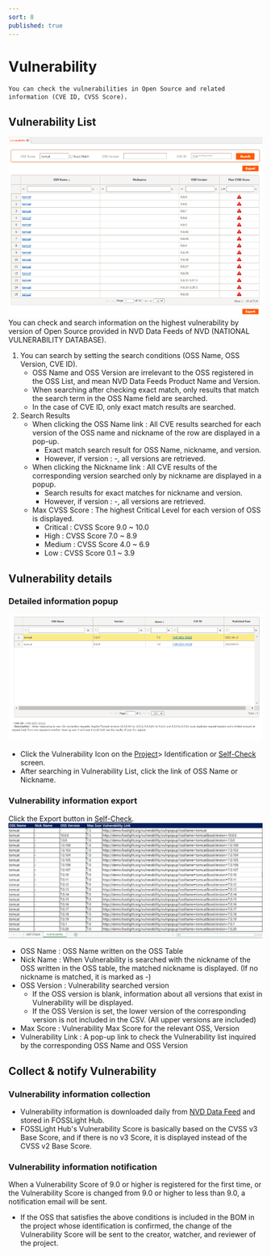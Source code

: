 ```yaml
---
sort: 8
published: true
---
```

# Vulnerability
```note
You can check the vulnerabilities in Open Source and related information (CVE ID, CVSS Score).
```

## Vulnerability List
![VulList](../images/7_vul_list.png)
You can check and search information on the highest vulnerability by version of Open Source provided in NVD Data Feeds of NVD (NATIONAL VULNERABILITY DATABASE).
1. You can search by setting the search conditions (OSS Name, OSS Version, CVE ID).
    - OSS Name and OSS Version are irrelevant to the OSS registered in the OSS List, and mean NVD Data Feeds Product Name and Version.
    - When searching after checking exact match, only results that match the search term in the OSS Name field are searched.
    - In the case of CVE ID, only exact match results are searched.
2. Search Results
    - When clicking the OSS Name link : All CVE results searched for each version of the OSS name and nickname of the row are displayed in a pop-up.
        - Exact match search result for OSS Name, nickname, and version.
        - However, if version : -, all versions are retrieved.
    - When clicking the Nickname link : All CVE results of the corresponding version searched only by nickname are displayed in a popup.
        - Search results for exact matches for nickname and version.
        - However, if version : -, all versions are retrieved.
    - Max CVSS Score : The highest Critical Level for each version of OSS is displayed.
        - Critical : CVSS Score 9.0 ~ 10.0
        - High : CVSS Score 7.0 ~ 8.9
        - Medium : CVSS Score 4.0 ~ 6.9
        - Low : CVSS Score 0.1 ~ 3.9

## Vulnerability details
### Detailed information popup
![VulPopUp](../images/7_vul_popup.png)
- Click the Vulnerability Icon on the [Project](4_project.md)> Identification or [Self-Check](6_self-check.md) screen.
- After searching in Vulnerability List, click the link of OSS Name or Nickname.

### Vulnerability information export
Click the Export button in [Self-Check](6_self-check.md).
![VulExport](../images/7_vul_export.png)
- OSS Name : OSS Name written on the OSS Table
- Nick Name : When Vulnerability is searched with the nickname of the OSS written in the OSS table, the matched nickname is displayed. (If no nickname is matched, it is marked as -)
- OSS Version : Vulnerability searched version
    - If the OSS version is blank, information about all versions that exist in Vulnerability will be displayed.
    - If the OSS Version is set, the lower version of the corresponding version is not included in the CSV. (All upper versions are included)
- Max Score : Vulnerability Max Score for the relevant OSS, Version
- Vulnerability Link : A pop-up link to check the Vulnerability list inquired by the corresponding OSS Name and OSS Version

## Collect & notify Vulnerability
### Vulnerability information collection
- Vulnerability information is downloaded daily from [NVD Data Feed](https://nvd.nist.gov/vuln/data-feeds) and stored in FOSSLight Hub.
- FOSSLight Hub's Vulnerability Score is basically based on the CVSS v3 Base Score, and if there is no v3 Score, it is displayed instead of the CVSS v2 Base Score.

### Vulnerability information notification
When a Vulnerability Score of 9.0 or higher is registered for the first time, or the Vulnerability Score is changed from 9.0 or higher to less than 9.0, a notification email will be sent.
- If the OSS that satisfies the above conditions is included in the BOM in the project whose identification is confirmed, the change of the Vulnerability Score will be sent to the creator, watcher, and reviewer of the project.